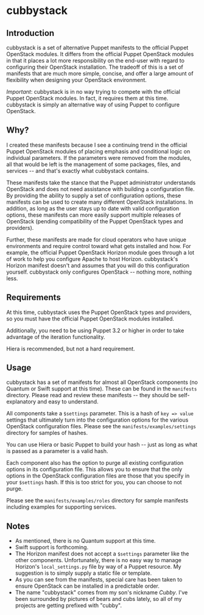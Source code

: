 cubbystack
==========

Introduction
------------
cubbystack is a set of alternative Puppet manifests to the official Puppet OpenStack modules. It differs from the official Puppet OpenStack modules in that it places a lot more responsibility on the end-user with regard to configuring their OpenStack installation. The tradeoff of this is a set of manifests that are much more simple, concise, and offer a large amount of flexibility when designing your OpenStack environment.

*Important*: cubbystack is in no way trying to compete with the official Puppet OpenStack modules. In fact, it requires them at this time. cubbystack is simply an alternative way of using Puppet to configure OpenStack.

Why?
----
I created these manifests because I see a continuing trend in the official Puppet OpenStack modules of placing emphasis and conditional logic on individual parameters. If the parameters were removed from the modules, all that would be left is the management of some packages, files, and services -- and that's exactly what cubbystack contains.

These manifests take the stance that the Puppet administrator understands OpenStack and does not need assistance with building a configuration file. By providing the ability to supply a set of configuration options, these manifests can be used to create many different OpenStack installations. In addition, as long as the user stays up to date with valid configuration options, these manifests can more easily support multiple releases of OpenStack (pending compatibility of the Puppet OpenStack types and providers).

Further, these manifests are made for cloud operators who have unique environments and require control toward what gets installed and how. For example, the official Puppet OpenStack Horizon module goes through a lot of work to help you configure Apache to host Horizon. cubbystack's Horizon manifest doesn't and assumes that you will do this configuration yourself. cubbystack only configures OpenStack -- nothing more, nothing less.

Requirements
------------
At this time, cubbystack uses the Puppet OpenStack types and providers, so you must have the official Puppet OpenStack modules installed.

Additionally, you need to be using Puppet 3.2 or higher in order to take advantage of the iteration functionality.

Hiera is recommended, but not a hard requirement.

Usage
-----
cubbystack has a set of manifests for almost all OpenStack components (no Quantum or Swift support at this time). These can be found in the `manifests` directory. Please read and review these manifests -- they should be self-explanatory and easy to understand.

All components take a `$settings` parameter. This is a hash of `key => value` settings that ultimately turn into the configuration options for the various OpenStack configuration files. Please see the `manifests/examples/settings` directory for samples of hashes.

You can use Hiera or basic Puppet to build your hash -- just as long as what is passed as a parameter is a valid hash.

Each component also has the option to purge all existing configuration options in its configuration file. This allows you to ensure that the only options in the OpenStack configuration files are those that you specify in your `$settings` hash. If this is too strict for you, you can choose to not purge.

Please see the `manifests/examples/roles` directory for sample manifests including examples for supporting services.

Notes
-----

* As mentioned, there is no Quantum support at this time.
* Swift support is forthcoming.
* The Horizon manifest does not accept a `$settings` parameter like the other components. Unfortunately, there is no easy way to manage Horizon's `local_settings.py` file by way of a Puppet resource. My suggestion is to simply supply a static file or template.
* As you can see from the manifests, special care has been taken to ensure OpenStack can be installed in a predictable order.
* The name "cubbystack" comes from my son's nickname *Cubby*. I've been surrounded by pictures of bears and cubs lately, so all of my projects are getting prefixed with "cubby".
